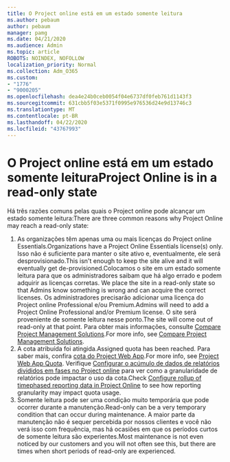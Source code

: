 ```yaml
---
title: O Project online está em um estado somente leitura
ms.author: pebaum
author: pebaum
manager: pamg
ms.date: 04/21/2020
ms.audience: Admin
ms.topic: article
ROBOTS: NOINDEX, NOFOLLOW
localization_priority: Normal
ms.collection: Adm_O365
ms.custom:
- "1776"
- "9000205"
ms.openlocfilehash: dea4e24b0ceb0054f04e6737df0feb761d1143f3
ms.sourcegitcommit: 631cbb5f03e5371f0995e976536d24e9d13746c3
ms.translationtype: MT
ms.contentlocale: pt-BR
ms.lasthandoff: 04/22/2020
ms.locfileid: "43767993"
---
```

# <a name="project-online-is-in-a-read-only-state"></a><span data-ttu-id="20aea-102">O Project online está em um estado somente leitura</span><span class="sxs-lookup"><span data-stu-id="20aea-102">Project Online is in a read-only state</span></span>

<span data-ttu-id="20aea-103">Há três razões comuns pelas quais o Project online pode alcançar um estado somente leitura:</span><span class="sxs-lookup"><span data-stu-id="20aea-103">There are three common reasons why Project Online may reach a read-only state:</span></span>

1. <span data-ttu-id="20aea-104">As organizações têm apenas uma ou mais licenças do Project online Essentials.</span><span class="sxs-lookup"><span data-stu-id="20aea-104">Organizations have a Project Online Essentials license(s) only.</span></span> <span data-ttu-id="20aea-105">Isso não é suficiente para manter o site ativo e, eventualmente, ele será desprovisionado.</span><span class="sxs-lookup"><span data-stu-id="20aea-105">This isn't enough to keep the site alive and it will eventually get de-provisioned.</span></span><span data-ttu-id="20aea-106">Colocamos o site em um estado somente leitura para que os administradores saibam que há algo errado e podem adquirir as licenças corretas.</span><span class="sxs-lookup"><span data-stu-id="20aea-106"> We place the site in a read-only state so that Admins know something is wrong and can acquire the correct licenses.</span></span> <span data-ttu-id="20aea-107">Os administradores precisarão adicionar uma licença do Project online Professional e/ou Premium.</span><span class="sxs-lookup"><span data-stu-id="20aea-107">Admins will need to add a Project Online Professional and/or Premium license.</span></span> <span data-ttu-id="20aea-108">O site será proveniente de somente leitura nesse ponto.</span><span class="sxs-lookup"><span data-stu-id="20aea-108">The site will come out of read-only at that point.</span></span> <span data-ttu-id="20aea-109">Para obter mais informações, consulte [Compare Project Management Solutions](https://products.office.com/project/compare-microsoft-project-management-software?tab=1).</span><span class="sxs-lookup"><span data-stu-id="20aea-109">For more info, see [Compare Project Management Solutions](https://products.office.com/project/compare-microsoft-project-management-software?tab=1).</span></span>
2. <span data-ttu-id="20aea-110">A cota atribuída foi atingida.</span><span class="sxs-lookup"><span data-stu-id="20aea-110">Assigned quota has been reached.</span></span> <span data-ttu-id="20aea-111">Para saber mais, confira [cota do Project Web App](https://docs.microsoft.com/projectonline/tune-project-online-performance#project-web-app-quota).</span><span class="sxs-lookup"><span data-stu-id="20aea-111">For more info, see [Project Web App Quota](https://docs.microsoft.com/projectonline/tune-project-online-performance#project-web-app-quota).</span></span> <span data-ttu-id="20aea-112">Verifique [Configurar o acúmulo de dados de relatórios divididos em fases no Project online](https://docs.microsoft.com/ProjectOnline/configure-rollup-of-timephased-reporting-data-in-project-online) para ver como a granularidade de relatórios pode impactar o uso da cota.</span><span class="sxs-lookup"><span data-stu-id="20aea-112">Check [Configure rollup of timephased reporting data in Project Online](https://docs.microsoft.com/ProjectOnline/configure-rollup-of-timephased-reporting-data-in-project-online) to see how reporting granularity may impact quota usage.</span></span>
3. <span data-ttu-id="20aea-113">Somente leitura pode ser uma condição muito temporária que pode ocorrer durante a manutenção.</span><span class="sxs-lookup"><span data-stu-id="20aea-113">Read-only can be a very temporary condition that can occur during maintenance.</span></span> <span data-ttu-id="20aea-114">A maior parte da manutenção não é sequer percebida por nossos clientes e você não verá isso com frequência, mas há ocasiões em que os períodos curtos de somente leitura são experientes.</span><span class="sxs-lookup"><span data-stu-id="20aea-114">Most maintenance is not even noticed by our customers and you will not often see this, but there are times when short periods of read-only are experienced.</span></span>
